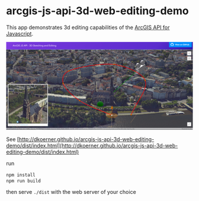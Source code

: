 # arcgis-js-api-3d-web-editing-demo
This app demonstrates 3d editing capabilities of the [ArcGIS API for Javascript](https://developers.arcgis.com/javascript/).

![thumbnail](./dist/arcgis-js-api-editing-demo-app-thumbnail.jpg)

See [http://dkoerner.github.io/arcgis-js-api-3d-web-editing-demo/dist/index.html](http://dkoerner.github.io/arcgis-js-api-3d-web-editing-demo/dist/index.html)

run
```
npm install
npm run build
```

then serve `./dist` with the web server of your choice
